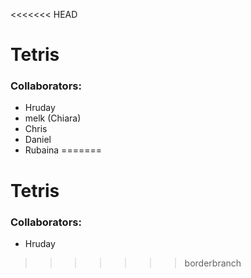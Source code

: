 <<<<<<< HEAD
# Tetris
### Collaborators:
- Hruday
- melk (Chiara)
- Chris
- Daniel
- Rubaina
=======
# Tetris
### Collaborators:
- Hruday
>>>>>>> borderbranch
